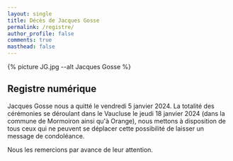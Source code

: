 ```yaml
---
layout: single
title: Décès de Jacques Gosse 
permalink: /registre/
author_profile: false
comments: true
masthead: false
---
```



{% picture JG.jpg --alt Jacques Gosse %}

## Registre numérique ##

Jacques Gosse nous a quitté le vendredi  5 janvier 2024. La totalité des cérémonies se déroulant dans le Vaucluse le jeudi 18 janvier 2024 (dans la commune de Mormoiron ainsi qu'à Orange), nous mettons à disposition de tous ceux qui ne peuvent se déplacer cette possibilité de laisser un message de condoléance.  

Nous les remercions par avance de leur attention. 


